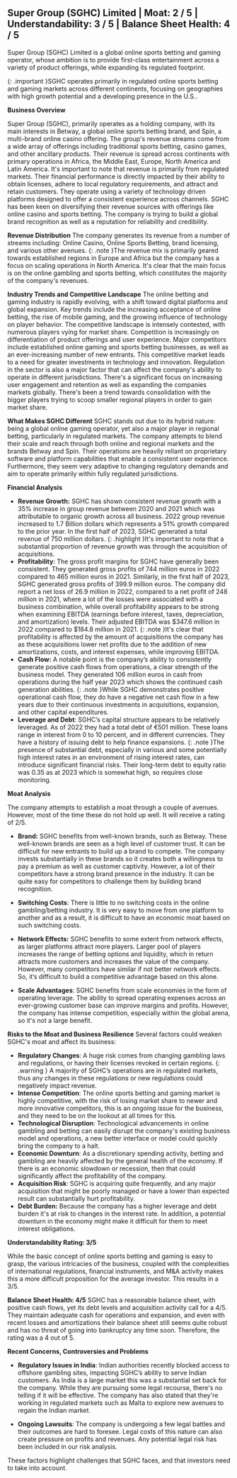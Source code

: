 ## Super Group (SGHC) Limited | Moat: 2 / 5 | Understandability: 3 / 5 | Balance Sheet Health: 4 / 5
Super Group (SGHC) Limited is a global online sports betting and gaming operator, whose ambition is to provide first-class entertainment across a variety of product offerings, while expanding its regulated footprint.

{: .important }SGHC operates primarily in regulated online sports betting and gaming markets across different continents, focusing on geographies with high growth potential and a developing presence in the U.S..

**Business Overview**

Super Group (SGHC), primarily operates as a holding company, with its main interests in Betway, a global online sports betting brand, and Spin, a multi-brand online casino offering. The group's revenue streams come from a wide array of offerings including traditional sports betting, casino games, and other ancillary products. Their revenue is spread across continents with primary operations in Africa, the Middle East, Europe, North America and Latin America. It's important to note that revenue is primarily from regulated markets. Their financial performance is directly impacted by their ability to obtain licenses, adhere to local regulatory requirements, and attract and retain customers. They operate using a variety of technology driven platforms designed to offer a consistent experience across channels. SGHC has been keen on diversifying their revenue sources with offerings like online casino and sports betting. The company is trying to build a global brand recognition as well as a reputation for reliability and credibility.

**Revenue Distribution**
The company generates its revenue from a number of streams including: Online Casino, Online Sports Betting, brand licensing, and various other avenues.
{: .note }The revenue mix is primarily geared towards established regions in Europe and Africa but the company has a focus on scaling operations in North America.
It's clear that the main focus is on the online gambling and sports betting, which constitutes the majority of the company's revenues.

**Industry Trends and Competitive Landscape**
The online betting and gaming industry is rapidly evolving, with a shift toward digital platforms and global expansion. Key trends include the increasing acceptance of online betting, the rise of mobile gaming, and the growing influence of technology on player behavior. The competitive landscape is intensely contested, with numerous players vying for market share. Competition is increasingly on differentiation of product offerings and user experience. Major competitors include established online gaming and sports betting businesses, as well as an ever-increasing number of new entrants. This competitive market leads to a need for greater investments in technology and innovation. Regulation in the sector is also a major factor that can affect the company's ability to operate in different jurisdictions. There's a significant focus on increasing user engagement and retention as well as expanding the companies markets globally. There's been a trend towards consolidation with the bigger players trying to scoop smaller regional players in order to gain market share.

**What Makes SGHC Different**
SGHC stands out due to its hybrid nature: being a global online gaming operator, yet also a major player in regional betting, particularly in regulated markets. The company attempts to blend their scale and reach through both online and regional markets and the brands Betway and Spin. Their operations are heavily reliant on proprietary software and platform capabilities that enable a consistent user experience. Furthermore, they seem very adaptive to changing regulatory demands and aim to operate primarily within fully regulated jurisdictions.

**Financial Analysis**

*   **Revenue Growth:** SGHC has shown consistent revenue growth with a 35% increase in group revenue between 2020 and 2021 which was attributable to organic growth across all business. 2022 group revenue increased to 1.7 Billion dollars which represents a 51% growth compared to the prior year. In the first half of 2023, SGHC generated a total revenue of 750 million dollars.
    {: .highlight }It's important to note that a substantial proportion of revenue growth was through the acquisition of acquisitions.
*   **Profitability**: The gross profit margins for SGHC have generally been consistent. They generated gross profits of 744 million euros in 2022 compared to 465 million euros in 2021. Similarly, in the first half of 2023, SGHC generated gross profits of 399.9 million euros. The company did report a net loss of 26.9 million in 2022, compared to a net profit of 248 million in 2021, where a lot of the losses were associated with a business combination, while overall profitability appears to be strong when examining EBITDA (earnings before interest, taxes, depreciation, and amortization) levels. Their adjusted EBITDA was $347.6 million in 2022 compared to $184.8 million in 2021.
    {: .note }It's clear that profitability is affected by the amount of acquisitions the company has as these acquisitions lower net profits due to the addition of new amortizations, costs, and interest expenses, while improving EBITDA.
*   **Cash Flow:** A notable point is the company’s ability to consistently generate positive cash flows from operations, a clear strength of the business model. They generated 106 million euros in cash from operations during the half year 2023 which shows the continued cash generation abilities.
   {: .note }While SGHC demonstrates positive operational cash flow, they do have a negative net cash flow in a few years due to their continuous investments in acquisitions, expansion, and other capital expenditures.
*    **Leverage and Debt**: SGHC’s capital structure appears to be relatively leveraged. As of 2022 they had a total debt of €501 million. These loans range in interest from 0 to 10 percent, and in different currencies. They have a history of issuing debt to help finance expansions.
    {: .note }The presence of substantial debt, especially in various and some potentially high interest rates in an environment of rising interest rates, can introduce significant financial risks.
    Their long-term debt to equity ratio was 0.35 as at 2023 which is somewhat high, so requires close monitoring.

**Moat Analysis**

The company attempts to establish a moat through a couple of avenues. However, most of the time these do not hold up well. It will receive a rating of 2/5.

*    **Brand:**  SGHC benefits from well-known brands, such as Betway. These well-known brands are seen as a high level of customer trust. It can be difficult for new entrants to build up a brand to compete. The company invests substantially in these brands so it creates both a willingness to pay a premium as well as customer captivity. However, a lot of their competitors have a strong brand presence in the industry. It can be quite easy for competitors to challenge them by building brand recognition.
    
*  **Switching Costs**: There is little to no switching costs in the online gambling/betting industry. It is very easy to move from one platform to another and as a result, it is difficult to have an economic moat based on such switching costs.
  
*   **Network Effects:** SGHC benefits to some extent from network effects, as larger platforms attract more players. Larger pool of players increases the range of betting options and liquidity, which in return attracts more customers and increases the value of the company. However, many competitors have similar if not better network effects. So, it’s difficult to build a competitive advantage based on this alone.
*   **Scale Advantages**: SGHC benefits from scale economies in the form of operating leverage. The ability to spread operating expenses across an ever-growing customer base can improve margins and profits. However, the company has intense competition, especially within the global arena, so it's not a large benefit.

**Risks to the Moat and Business Resilience**
Several factors could weaken SGHC's moat and affect its business:

*   **Regulatory Changes**: A huge risk comes from changing gambling laws and regulations, or having their licenses revoked in certain regions.
  {: .warning } A majority of SGHC’s operations are in regulated markets, thus any changes in these regulations or new regulations could negatively impact revenue.
*   **Intense Competition**: The online sports betting and gaming market is highly competitive, with the risk of losing market share to newer and more innovative competitors, this is an ongoing issue for the business, and they need to be on the lookout at all times for this.
*   **Technological Disruption**: Technological advancements in online gambling and betting can easily disrupt the company's existing business model and operations, a new better interface or model could quickly bring the company to a halt.
*   **Economic Downturn**: As a discretionary spending activity, betting and gambling are heavily affected by the general health of the economy. If there is an economic slowdown or recession, then that could significantly affect the profitability of the company.
*   **Acquisition Risk**: SGHC is acquiring quite frequently, and any major acquisition that might be poorly managed or have a lower than expected result can substantially hurt profitability.
*    **Debt Burden:** Because the company has a higher leverage and debt burden it's at risk to changes in the interest rate. In addition, a potential downturn in the economy might make it difficult for them to meet interest obligations.

**Understandability Rating: 3/5**

While the basic concept of online sports betting and gaming is easy to grasp, the various intricacies of the business, coupled with the complexities of international regulations, financial instruments, and M&A activity makes this a more difficult proposition for the average investor. This results in a 3/5.

**Balance Sheet Health: 4/5**
SGHC has a reasonable balance sheet, with positive cash flows, yet its debt levels and acquisition activity call for a 4/5. They maintain adequate cash for operations and expansion, and even with recent losses and amortizations their balance sheet still seems quite robust and has no threat of going into bankruptcy any time soon. Therefore, the rating was a 4 out of 5.

**Recent Concerns, Controversies and Problems**

*   **Regulatory Issues in India**:  Indian authorities recently blocked access to offshore gambling sites, impacting SGHC’s ability to serve Indian customers. As India is a large market this was a substantial set back for the company. While they are pursuing some legal recourse, there's no telling if it will be effective. The company has also stated that they're working in regulated markets such as Malta to explore new avenues to regain the Indian market.
    
*   **Ongoing Lawsuits**: The company is undergoing a few legal battles and their outcomes are hard to foresee. Legal costs of this nature can also create pressure on profits and revenues. Any potential legal risk has been included in our risk analysis.

These factors highlight challenges that SGHC faces, and that investors need to take into account.

